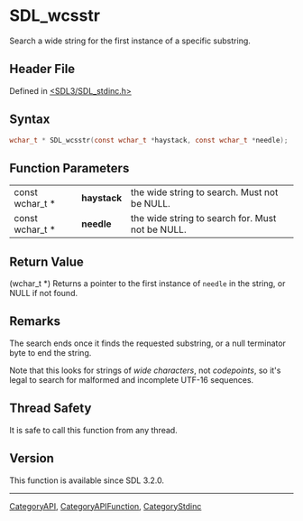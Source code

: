 # SDL_wcsstr

Search a wide string for the first instance of a specific substring.

## Header File

Defined in [<SDL3/SDL_stdinc.h>](https://github.com/libsdl-org/SDL/blob/main/include/SDL3/SDL_stdinc.h)

## Syntax

```c
wchar_t * SDL_wcsstr(const wchar_t *haystack, const wchar_t *needle);
```

## Function Parameters

|                 |              |                                                  |
| --------------- | ------------ | ------------------------------------------------ |
| const wchar_t * | **haystack** | the wide string to search. Must not be NULL.     |
| const wchar_t * | **needle**   | the wide string to search for. Must not be NULL. |

## Return Value

(wchar_t *) Returns a pointer to the first instance of `needle` in the
string, or NULL if not found.

## Remarks

The search ends once it finds the requested substring, or a null terminator
byte to end the string.

Note that this looks for strings of _wide characters_, not _codepoints_, so
it's legal to search for malformed and incomplete UTF-16 sequences.

## Thread Safety

It is safe to call this function from any thread.

## Version

This function is available since SDL 3.2.0.

----
[CategoryAPI](CategoryAPI), [CategoryAPIFunction](CategoryAPIFunction), [CategoryStdinc](CategoryStdinc)

